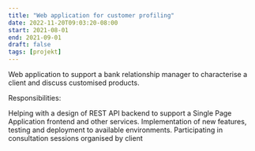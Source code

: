 ```yaml
---
title: "Web application for customer profiling"
date: 2022-11-20T09:03:20-08:00
start: 2021-08-01
end: 2021-09-01
draft: false
tags: [projekt]
---
```

Web application to support a bank relationship manager to characterise a client and discuss customised products.

Responsibilities:

Helping with a design of REST API backend to support a Single Page Application frontend and other services.
Implementation of new features, testing and deployment to available environments.
Participating in consultation sessions organised by client
